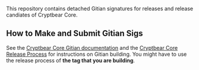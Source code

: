 This repository contains detached Gitian signatures for releases and release candiates of Cryptbear Core.

## How to Make and Submit Gitian Sigs

See the [Cryptbear Core Gitian documentation](https://github.com/cryptbear-core/docs/blob/master/gitian-building.md)
and the [Cryptbear Core Release Process](https://github.com/cryptbears/cryptbear/blob/master/doc/release-process.md)
for instructions on Gitian building. You might have to use the release process of **the tag that you are building**.
